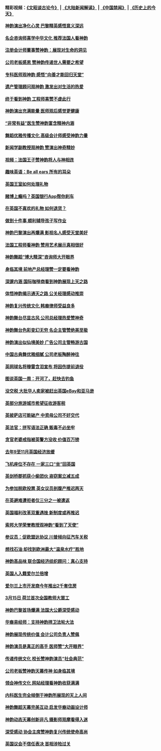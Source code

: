 #### 精彩视频：[《文昭谈古论今》](https://github.com/gfw-breaker/wenzhao/blob/master/README.md?t=01191230) | [《大陆新闻解读》](https://github.com/gfw-breaker/ntdtv-comedy/blob/master/README.md?t=01191230) | [《中国禁闻》](https://github.com/gfw-breaker/ntdtv-news/blob/master/README.md?t=01191230) | [《历史上的今天》](https://github.com/gfw-breaker/today-in-history/blob/master/README.md?t=01191230) 

#### [神韵演出净化心灵 巴黎精英感悟意义深远](../pages/nsc974/n10987067.md?t=01191230) 

#### [名企咨询师喜学中华文化 推荐法国人看神韵](../pages/nsc974/n10987002.md?t=01191230) 

#### [注册会计师董事赞神韵：展现对生命的洞见](../pages/nsc974/n10986927.md?t=01191230) 

#### [公司老板感恩 赞神韵传递世人需要之希望](../pages/nsc974/n10986858.md?t=01191230) 

#### [专科医师观神韵 感悟“向善才能回归天堂”](../pages/nsc974/n10986837.md?t=01191230) 

#### [遗产管理顾问观神韵 激发出对生活的热爱](../pages/nsc974/n10986911.md?t=01191230) 

#### [终于看到神韵 工程师喜赞不虚此行](../pages/nsc974/n10986830.md?t=01191230) 

#### [神韵演出充满能量 医师观后感觉更健康](../pages/nsc974/n10986822.md?t=01191230) 

#### [“非常有益”医生赞神韵富含精神内涵](../pages/nsc974/n10986718.md?t=01191230) 

#### [舞蹈优雅传播文化 高级会计师感受神韵力量](../pages/nsc974/n10986710.md?t=01191230) 

#### [新闻学副教授观神韵 赞演出神奇精妙](../pages/nsc974/n10986613.md?t=01191230) 

#### [视频：法国王子赞神韵将人与神相连](../pages/nsc974/n10986413.md?t=01191230) 

#### [趣味英语：Be all ears 所有的耳朵](../pages/nsc974/n10985161.md?t=01191230) 

#### [英国王室如何处理礼物](../pages/nsc974/n10985131.md?t=01191230) 

#### [赌博上瘾吗？英国银行App帮你刹车](../pages/nsc974/n10985121.md?t=01191230) 

#### [在英国不喜欢的礼物 如何退货？](../pages/nsc974/n10985110.md?t=01191230) 

#### [做到十件事 顺利辅导孩子写作业](../pages/nsc974/n10985075.md?t=01191230) 

#### [神韵巴黎演出再爆满 影视名人感受天堂美好](../pages/nsc974/n10984954.md?t=01191230) 

#### [法国工程师看神韵 赞用艺术展示真相很好](../pages/nsc974/n10984640.md?t=01191230) 

#### [神韵舞蹈“博大精深”咨询师大开眼界](../pages/nsc974/n10984677.md?t=01191230) 

#### [身临其境 前地产总经理赞一定要看神韵](../pages/nsc974/n10984484.md?t=01191230) 

#### [深邃内涵 国际咖啡商看到神韵展现上天之路](../pages/nsc974/n10984529.md?t=01191230) 

#### [体悟神韵揭示通天之路 公关经理感动推崇](../pages/nsc974/n10984420.md?t=01191230) 

#### [神韵复兴传统文化 韩裔律师受益良多](../pages/nsc974/n10984336.md?t=01191230) 

#### [神韵舞台尽显古风 公司总经理热爱赞神奇](../pages/nsc974/n10984129.md?t=01191230) 

#### [神韵舞台色彩变幻无穷 名企主管赞绝美至极](../pages/nsc974/n10984123.md?t=01191230) 

#### [神韵演出似仙境美妙 广告公司主管畅游古国](../pages/nsc974/n10983955.md?t=01191230) 

#### [中国古典舞优雅细腻 公司老板陶醉神往](../pages/nsc974/n10983863.md?t=01191230) 

#### [英网球名将穆雷含泪宣布 将因伤提前退役](../pages/nsc974/n10983038.md?t=01191230) 

#### [图说英国一周：开河了，赶快去钓鱼](../pages/nsc974/n10983196.md?t=01191230) 

#### [没交税 大批华人卖家被赶出英国eBay和亚马逊](../pages/nsc974/n10983108.md?t=01191230) 

#### [英部分旅游城市希望征收游客税](../pages/nsc974/n10983104.md?t=01191230) 

#### [英披萨店可能破产 中资母公司不好交代](../pages/nsc974/n10983069.md?t=01191230) 

#### [英法官：拼写语法正确 贩毒不必坐牢](../pages/nsc974/n10983060.md?t=01191230) 

#### [贪官老婆戒指被英警方没收 价值百万镑](../pages/nsc974/n10983052.md?t=01191230) 

#### [去年9至11月英国经济放缓](../pages/nsc974/n10983032.md?t=01191230) 

#### [飞机座位不存在  一家三口“坐”回英国](../pages/nsc974/n10983023.md?t=01191230) 

#### [英剑桥郡抓获小偷团伙 盗窃案立减五成](../pages/nsc974/n10983009.md?t=01191230) 

#### [为参加脱欧投票 英女议员剖腹产推迟两天](../pages/nsc974/n10983001.md?t=01191230) 

#### [在英避难遭拒者仅三分之一被遣返](../pages/nsc974/n10982984.md?t=01191230) 

#### [英国福利改革双重遇挫 新制度或再推迟](../pages/nsc974/n10982948.md?t=01191230) 

#### [索邦大学荣誉教授观神韵“看到了天使”](../pages/nsc974/n10982933.md?t=01191230) 

#### [参议员：促欧盟达协议 川普倾向征汽车关税](../pages/nsc974/n10982456.md?t=01191230) 

#### [想找石油 却找到欧洲最大“温泉水疗”胜地](../pages/nsc974/n10982219.md?t=01191230) 

#### [神韵高品味 联合国经济组织顾问：真心支持](../pages/nsc974/n10982478.md?t=01191230) 

#### [英国人入籍爱尔兰倍增](../pages/nsc974/n10982160.md?t=01191230) 

#### [爱尔兰上市开发商今年推出2千套住房](../pages/nsc974/n10982096.md?t=01191230) 

#### [3月15日 荷兰首次全国教师大罢工](../pages/nsc974/n10982052.md?t=01191230) 

#### [神韵巴黎首场爆满 法国大公爵深受感动](../pages/nsc974/n10981627.md?t=01191230) 

#### [华裔易经师：支持神韵捍卫法轮大法](../pages/nsc974/n10981691.md?t=01191230) 

#### [神韵展现传统价值 会计公司负责人赞佩](../pages/nsc974/n10981655.md?t=01191230) 

#### [神韵演员是真正的高手 医师赞“大开眼界”](../pages/nsc974/n10981377.md?t=01191230) 

#### [传递传统文化 校长赞神韵演员“社会典范”](../pages/nsc974/n10981113.md?t=01191230) 

#### [公司老板赞神韵天幕传神 如身临其境](../pages/nsc974/n10981256.md?t=01191230) 

#### [领会神传文化 网站经理看神韵收获满满](../pages/nsc974/n10981047.md?t=01191230) 

#### [内科医生完全倾倒于神韵所展现的天上人间](../pages/nsc974/n10981123.md?t=01191230) 

#### [神韵舞蹈天幕完美互动 启发华裔动画设计师](../pages/nsc974/n10980923.md?t=01191230) 

#### [神韵动态天幕创新非凡 摄影师观摩看得入迷](../pages/nsc974/n10980852.md?t=01191230) 

#### [深受感动 协会主席赞神韵复兴传统使命高尚](../pages/nsc974/n10980758.md?t=01191230) 

#### [英国议会不信任表决 首相涉险过关](../pages/nsc974/n10980536.md?t=01191230) 

